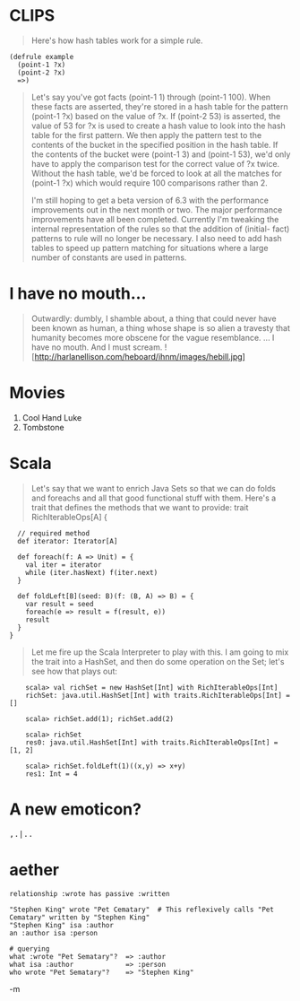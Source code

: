 CLIPS
====
> Here's how hash tables work for a simple rule.
> 
    (defrule example
      (point-1 ?x)
      (point-2 ?x)
      =>)
    
> Let's say you've got facts (point-1 1) through (point-1 100). When
> these facts are asserted, they're stored in a hash table for the
> pattern (point-1 ?x) based on the value of ?x. If (point-2 53) is
> asserted, the value of 53 for ?x is used to create a hash value to
> look into the hash table for the first pattern. We then apply the
> pattern test to the contents of the bucket in the specified position
> in the hash table. If the contents of the bucket were (point-1 3) and
> (point-1 53), we'd only have to apply the comparison test for the
> correct value of ?x twice. Without the hash table, we'd be forced to
> look at all the matches for (point-1 ?x) which would require 100
> comparisons rather than 2.
> 
> I'm still hoping to get a beta version of 6.3 with the performance
> improvements out in the next month or two. The major performance
> improvements have all been completed. Currently I'm tweaking the
> internal representation of the rules so that the addition of (initial-
> fact) patterns to rule will no longer be necessary. I also need to add
> hash tables to speed up pattern matching for situations where a large
> number of constants are used in patterns. 

I have no mouth...
============
> Outwardly: dumbly, I shamble about, a thing that could never have been 
> known as  human, a thing whose shape is so alien a travesty that 
> humanity becomes more  obscene for the vague resemblance. 
> ...
> I have no mouth. And I must scream.
![http://harlanellison.com/heboard/ihnm/images/hebill.jpg]

Movies
======
1.  Cool Hand Luke
2.  Tombstone

Scala
=====
> Let's say that we want to enrich Java Sets so that we can do folds and foreachs 
> and all that good functional stuff with them. Here's a trait that defines the
> methods that we want to provide:
    trait RichIterableOps[A] {

      // required method
      def iterator: Iterator[A]
  
      def foreach(f: A => Unit) = {
        val iter = iterator
        while (iter.hasNext) f(iter.next)
      } 
  
      def foldLeft[B](seed: B)(f: (B, A) => B) = {
        var result = seed
        foreach(e => result = f(result, e))
        result
      } 
    }

> Let me fire up the Scala Interpreter to play with this. I am going to mix the 
> trait into a HashSet, and then do some operation on the Set; let's see how 
> that plays out:

~~~
    scala> val richSet = new HashSet[Int] with RichIterableOps[Int]
    richSet: java.util.HashSet[Int] with traits.RichIterableOps[Int] = []
    
    scala> richSet.add(1); richSet.add(2)
    
    scala> richSet
    res0: java.util.HashSet[Int] with traits.RichIterableOps[Int] = [1, 2]
    
    scala> richSet.foldLeft(1)((x,y) => x+y)
    res1: Int = 4
~~~

A new emoticon?
===========
<pre>
,.|..
</pre>

aether
====
~~~
relationship :wrote has passive :written 

"Stephen King" wrote "Pet Cematary"  # This reflexively calls "Pet Cematary" written by "Stephen King"
"Stephen King" isa :author
an :author isa :person

# querying
what :wrote "Pet Sematary"?  => :author
what isa :author             => :person
who wrote "Pet Sematary"?    => "Stephen King"
~~~

-m
